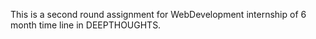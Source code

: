 This is a second round assignment for WebDevelopment internship of 6 month time line in DEEPTHOUGHTS.
